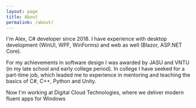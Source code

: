 ```yaml
---
layout: page
title: About
permalink: /about/
---
```


I'm Alex, C# developer since 2018. I have experience with desktop development (WinUI, WPF, WinForms) and web as well (Blazor, ASP.NET Core).

For my achievements in software design I was awarded by JASU and VNTU (in my late school and early college period).
In college I have seeked for a part-time job, which leaded me to experience in mentoring and teaching the basics of C#, C++, Python and Unity.

Now I'm working at Digital Cloud Technologies, where we deliver modern fluent apps for Windows
